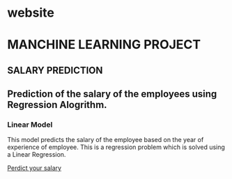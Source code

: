 # website
# MANCHINE LEARNING PROJECT
## SALARY PREDICTION
## Prediction of the salary of the employees using Regression Alogrithm.
### Linear Model
This model predicts the salary of the employee based on the year of experience of employee. This is a regression problem which is solved using a Linear Regression.

[Perdict your salary](https://salarypredictionofemployee.herokuapp.com/)
